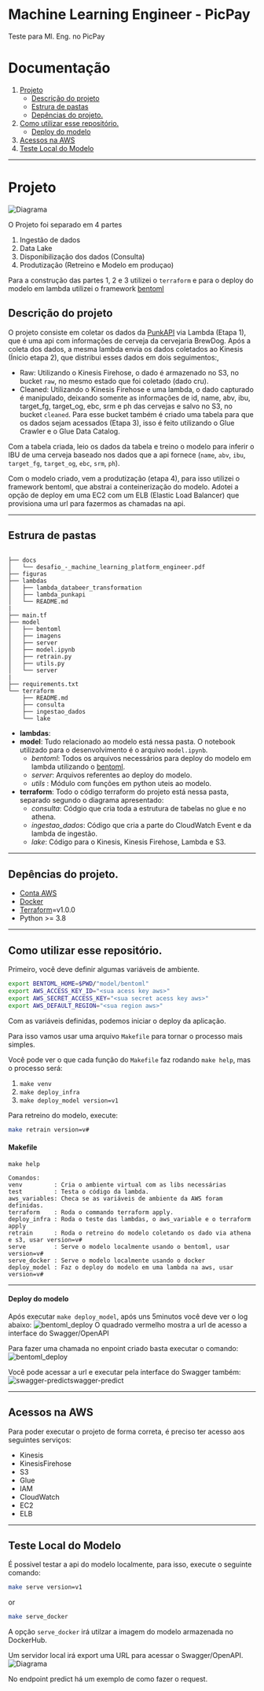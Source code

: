 # Machine Learning Engineer - PicPay

Teste para Ml. Eng. no PicPay
# Documentação
1. [Projeto](#projeto)
    - [Descrição do projeto](#descrição-do-projeto)
    - [Estrura de pastas](#estrura-de-pastas)
    - [Depências do projeto.](#depências-do-projeto)
2. [Como utilizar esse repositório.](#como-utilizar-esse-repositório)  
    - [Deploy do modelo](#deploy-do-modelo)
3. [Acessos na AWS](#deploy-do-modelo)
4. [Teste Local do Modelo](#teste-local-do-modelo)

***
# Projeto  

![Diagrama](figuras/Diagrama.png)

O Projeto foi separado em 4 partes

1. Ingestão de dados
2. Data Lake
3. Disponibilização dos dados (Consulta)
4. Produtização (Retreino e Modelo em produçao)

Para a construção das partes 1, 2 e 3 utilizei o `terraform` e para o deploy do modelo em lambda utilizei o framework [bentoml](https://docs.bentoml.org/en/latest/)

## Descrição do projeto

O projeto consiste em coletar os dados da [PunkAPI](https://api.punkapi.com/v2/beers/random) via Lambda (Etapa 1), que é uma api com informações de cerveja da cervejaria BrewDog. Após a coleta dos dados, a mesma lambda envia os dados coletados ao Kinesis (Ínicio etapa 2), que distribui esses dados em dois seguimentos:, 
 - Raw: Utilizando o Kinesis Firehose, o dado é armazenado no S3, no bucket `raw`, no mesmo estado que foi coletado (dado cru).
 - Cleaned: Utilizando o Kinesis Firehose e uma lambda, o dado capturado é manipulado, deixando somente as informações de id,
name, abv, ibu, target_fg, target_og, ebc, srm e ph das cervejas e salvo no S3, no bucket `cleaned`. Para esse bucket também é criado uma tabela para que os dados sejam acessados (Etapa 3), isso é feito utilizando o Glue Crawler e o Glue Data Catalog.

Com a tabela criada, leio os dados da tabela e treino o modelo para inferir o IBU de uma cerveja baseado nos dados que a api fornece (`name`, `abv`, `ibu`, `target_fg`, `target_og`, `ebc`, `srm`, `ph`).

Com o modelo criado, vem a produtização (etapa 4), para isso utilizei o framework bentoml, que abstrai a conteinerização do modelo. Adotei a opção de deploy em uma EC2 com um ELB (Elastic Load Balancer) que provisiona uma url para fazermos as chamadas na api.

***
## Estrura de pastas

```

├── docs
│   └── desafio_-_machine_learning_platform_engineer.pdf
├── figuras
├── lambdas
│   ├── lambda_databeer_transformation
│   ├── lambda_punkapi
│   └── README.md
|
├── main.tf
├── model
│   ├── bentoml
│   ├── imagens
│   ├── server
│   ├── model.ipynb
│   ├── retrain.py
│   ├── utils.py
│   └── server
|
├── requirements.txt
└── terraform
    ├── README.md
    ├── consulta
    ├── ingestao_dados
    └── lake

```
- **lambdas**: 
- **model**: Tudo relacionado ao modelo está nessa pasta. O notebook utilizado para o desenvolvimento é o arquivo `model.ipynb`.
    - *bentoml*: Todos os arquivos necessários para deploy do modelo em lambda utilizando o [bentoml](https://docs.bentoml.org/en/latest/).
    - *server*: Arquivos referentes ao deploy do modelo.
    - *utils* : Módulo com funções em python uteis ao modelo.
- **terraform**: Todo o código terraform do projeto está nessa pasta, separado segundo o diagrama apresentado:
    - *consulta*: Códgio que cria toda a estrutura de tabelas no glue e no athena.
    - *ingestao_dados*: Código que cria a parte do CloudWatch Event e da lambda de ingestão.
    - *lake*: Código para o Kinesis, Kinesis Firehose, Lambda e S3.


***
## Depências do projeto.
 - [Conta AWS](https://aws.amazon.com/account/sign-up)
 - [Docker](https://docs.docker.com/engine/install/)
 - [Terraform](https://learn.hashicorp.com/tutorials/terraform/install-cli)=v1.0.0
 - Python >= 3.8
***
## Como utilizar esse repositório.

Primeiro, você deve definir algumas variáveis de ambiente.

```bash
export BENTOML_HOME=$PWD/"model/bentoml"
export AWS_ACCESS_KEY_ID="<sua acess key aws>"
export AWS_SECRET_ACCESS_KEY="<sua secret acess key aws>"
export AWS_DEFAULT_REGION="<sua region aws>"
```

Com as variáveis definidas, podemos iniciar o deploy da aplicação.

Para isso vamos usar uma arquivo `Makefile` para tornar o processo mais simples.

Você pode ver o que cada função do `Makefile` faz rodando `make help`, mas o processo será:

1. `make venv` 
2. `make deploy_infra`
3. `make deploy_model version=v1`

Para retreino do modelo, execute:

```bash
make retrain version=v#
```

#### Makefile
`make help`
```console
Comandos:
venv         : Cria o ambiente virtual com as libs necessárias
test         : Testa o código da lambda.
aws_variables: Checa se as variáveis de ambiente da AWS foram definidas.
terraform    : Roda o commando terraform apply.
deploy_infra : Roda o teste das lambdas, o aws_variable e o terraform apply
retrain      : Roda o retreino do modelo coletando os dado via athena e s3, usar version=v#
serve        : Serve o modelo localmente usando o bentoml, usar version=v#
serve_docker : Serve o modelo localmente usando o docker
deploy_model : Faz o deploy do modelo em uma lambda na aws, usar version=v#
```
***
#### Deploy do modelo
Após executar `make deploy_model`, após uns 5minutos você deve ver o log abaixo:
![bentoml_deploy](figuras/deploy_ec2.png)
O quadrado vermelho mostra a url de acesso a interface do Swagger/OpenAPI

Para fazer uma chamada no enpoint criado basta executar o comando:
![bentoml_deploy](figuras/bentoml-request_deploy_ec2.png)

Você pode acessar a url e executar pela interface do Swagger também:
![swagger-predict](figuras/swagger-predict.png)swagger-predict
***
## Acessos na AWS
Para poder executar o projeto de forma correta, é preciso ter acesso aos seguintes serviços:
- Kinesis
- KinesisFirehose
- S3
- Glue
- IAM
- CloudWatch
- EC2
- ELB
***

## Teste Local do Modelo

É possivel testar a api do modelo localmente, para isso, execute o seguinte comando:

```bash
make serve version=v1
```
or
```bash
make serve_docker
```
A opção `serve_docker` irá utilzar a imagem do modelo armazenada no DockerHub.

Um servidor local irá export uma URL para acessar o Swagger/OpenAPI.
![Diagrama](figuras/Swagger.png)

No endpoint predict há um exemplo de como fazer o request.

